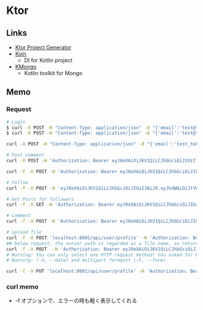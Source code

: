 # Ktor

## Links
- [Ktor Project Generator](https://start.ktor.io/#/final?name=ktorsocialnetwork&website=exaaaample.com&artifact=com.exaaaample.ktorsocialnetwork&kotlinVersion=1.6.0&ktorVersion=1.6.5&buildSystem=GRADLE_KTS&engine=NETTY&configurationIn=CODE&addSampleCode=true&plugins=routing%2Cktor-websockets%2Ccontent-negotiation%2Cktor-gson%2Ccall-logging%2Cdefault-headers%2Ccors%2Cstatic-content%2Cauth%2Cauth-jwt)
- [Koin](https://insert-koin.io/)
    - DI for Kotlin project
- [KMongo](https://litote.org/kmongo/)
    - Kotlin toolkit for Mongo

## Memo

### Request
``` sh
# Login
$ curl -X POST -H "Content-Type: application/json" -d "{'email':'test@test.com', 'username':'test','password':'test'}" localhost:8080/api/user/create
$ curl -X POST -H "Content-Type: application/json" -d "{'email':'test@test.com', 'username':'test','password':'test'}" localhost:8080/api/user/login

curl -X POST -H "Content-Type: application/json" -d "{'email':'test_token@test.com', 'username':'token','password':'test'}" localhost:8001/api/user/login
```

``` sh
# Post comment
curl -X POST -H 'Authorization: Bearer eyJ0eXAiOiJKV1QiLCJhbGciOiJIUzI1NiJ9.eyJhdWQiOiJtYWluIiwiaXNzIjoiaHR0cDovLzAuMC4wLjA6ODAwMSIsImV4cCI6MTY2OTYxNTQ2OCwiZW1haWwiOiJ0ZXN0X3Rva2VuQHRlc3QuY29tIn0.wLKv_L_2-7DSC6JQaaIAC9abJrDVdos-EiI1f_d5QV4' -H "Content-Type: application/json" -d "{'userId':'61a317bf211c770cb30e451d', 'description':'post test test'}" localhost:8001/api/post/create

curl -f -X POST -H 'Authorization: Bearer eyJ0eXAiOiJKV1QiLCJhbGciOiJIUzI1NiJ9.eyJhdWQiOiJtYWluIiwiaXNzIjoiaHR0cDovLzAuMC4wLjA6ODAwMSIsImV4cCI6MTY2OTYyNDcxNiwiZW1haWwiOiJ0ZXN0QHRlc3QuY29tIn0.2plW-z21m2cIkVJOa4DKip0CRYFLoSIdV91t8ih4KaE' -H "Content-Type: application/json" -d "{'userId':'61a246883eee374e403451a7', 'description':'post test person different'}" localhost:8001/api/post/create
```

``` sh
# Follow
curl -f -X POST -H 'eyJ0eXAiOiJKV1QiLCJhbGciOiJIUzI1NiJ9.eyJhdWQiOiJtYWluIiwiaXNzIjoiaHR0cDovLzAuMC4wLjA6ODAwMSIsImV4cCI6MTY2OTcyMjY0MCwidXNlcklkIjoiNjFhMzE3YmYyMTFjNzcwY2IzMGU0NTFkIn0.bzH938IzPaIQ7ZfqBQc1KwjudlIB4UJ5QoulBcXQYwM' -H "Content-Type: application/json" -d "{'followingUserId':'61a246883eee374e403451a7', 'followedUserId':'61a317bf211c770cb30e451d'}" localhost:8001/api/following/follow
```

```sh
# Get Posts for followers
curl -f -X GET -H 'Authorization: Bearer eyJ0eXAiOiJKV1QiLCJhbGciOiJIUzI1NiJ9.eyJhdWQiOiJtYWluIiwiaXNzIjoiaHR0cDovLzAuMC4wLjA6ODAwMSIsImV4cCI6MTY2OTYyNDcxNiwiZW1haWwiOiJ0ZXN0QHRlc3QuY29tIn0.2plW-z21m2cIkVJOa4DKip0CRYFLoSIdV91t8ih4KaE' -H "Content-Type: application/json" localhost:8001/api/post/get?userId=61a246883eee374e403451a7

# Comment
curl -f -X POST -H 'Authorization: Bearer eyJ0eXAiOiJKV1QiLCJhbGciOiJIUzI1NiJ9.eyJhdWQiOiJtYWluIiwiaXNzIjoiaHR0cDovLzAuMC4wLjA6ODAwMSIsImV4cCI6MTY2OTYyNDcxNiwiZW1haWwiOiJ0ZXN0QHRlc3QuY29tIn0.2plW-z21m2cIkVJOa4DKip0CRYFLoSIdV91t8ih4KaE' -H "Content-Type: application/json" -d "{'comment':'Hello world, this is a test comment', 'postId':'61a31e547272f465eb6f0f19', 'userId':'61a246883eee374e403451a7'}" localhost:8001/api/comment/create
```

``` sh
# upload file
curl -f -X POST 'localhost:8001/api/user/profile' -H 'Authorization: Bearer eyJ0eXAiOiJKV1QiLCJhbGciOiJIUzI1NiJ9.eyJhdWQiOiJtYWluIiwiaXNzIjoiaHR0cDovLzAuMC4wLjA6ODAwMSIsImV4cCI6MTY2OTcyMjY0MCwidXNlcklkIjoiNjFhMzE3YmYyMTFjNzcwY2IzMGU0NTFkIn0.bzH938IzPaIQ7ZfqBQc1KwjudlIB4UJ5QoulBcXQYwM' -F img=@./QR_062506.png
## below request, the server path is regarded as a file name, so returns 404
curl -f -X POST  -H 'Authorization: Bearer eyJ0eXAiOiJKV1QiLCJhbGciOiJIUzI1NiJ9.eyJhdWQiOiJtYWluIiwiaXNzIjoiaHR0cDovLzAuMC4wLjA6ODAwMSIsImV4cCI6MTY2OTcyMjY0MCwidXNlcklkIjoiNjFhMzE3YmYyMTFjNzcwY2IzMGU0NTFkIn0.bzH938IzPaIQ7ZfqBQc1KwjudlIB4UJ5QoulBcXQYwM' -d "{'update_profile_data':{'username': 'token', 'bio': 'Today is a nice day', 'skills' []}" -F img=@./QR_062506.png localhost:8001/api/user/profile
# Warning: You can only select one HTTP request method! You asked for both POST
# Warning: (-d, --data) and multipart formpost (-F, --form).

curl -f -X PUT 'localhost:8001/api/user/profile' -H 'Authorization: Bearer eyJ0eXAiOiJKV1QiLCJhbGciOiJIUzI1NiJ9.eyJhdWQiOiJtYWluIiwiaXNzIjoiaHR0cDovLzAuMC4wLjA6ODAwMSIsImV4cCI6MTY2OTcyMjY0MCwidXNlcklkIjoiNjFhMzE3YmYyMTFjNzcwY2IzMGU0NTFkIn0.bzH938IzPaIQ7ZfqBQc1KwjudlIB4UJ5QoulBcXQYwM' -F "update_profile_data"="{'username': 'token', 'bio': 'Today is a nice day', 'skills': []}" -F img=@./QR_062506.png
```



### curl memo
- -f オプションで、エラーの時も軽く表示してくれる
